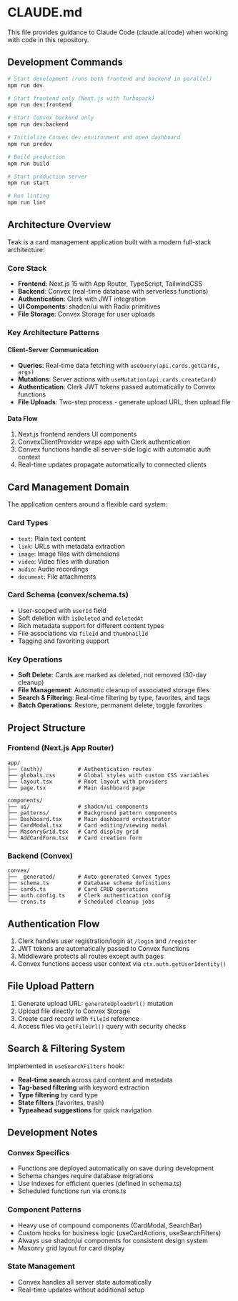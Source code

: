 # CLAUDE.md

This file provides guidance to Claude Code (claude.ai/code) when working with
code in this repository.

## Development Commands

```bash
# Start development (runs both frontend and backend in parallel)
npm run dev

# Start frontend only (Next.js with Turbopack)
npm run dev:frontend

# Start Convex backend only
npm run dev:backend

# Initialize Convex dev environment and open dashboard
npm run predev

# Build production
npm run build

# Start production server
npm run start

# Run linting
npm run lint
```

## Architecture Overview

Teak is a card management application built with a modern full-stack
architecture:

### Core Stack

- **Frontend**: Next.js 15 with App Router, TypeScript, TailwindCSS
- **Backend**: Convex (real-time database with serverless functions)
- **Authentication**: Clerk with JWT integration
- **UI Components**: shadcn/ui with Radix primitives
- **File Storage**: Convex Storage for user uploads

### Key Architecture Patterns

#### Client-Server Communication

- **Queries**: Real-time data fetching with `useQuery(api.cards.getCards, args)`
- **Mutations**: Server actions with `useMutation(api.cards.createCard)`
- **Authentication**: Clerk JWT tokens passed automatically to Convex functions
- **File Uploads**: Two-step process - generate upload URL, then upload file

#### Data Flow

1. Next.js frontend renders UI components
2. ConvexClientProvider wraps app with Clerk authentication
3. Convex functions handle all server-side logic with automatic auth context
4. Real-time updates propagate automatically to connected clients

## Card Management Domain

The application centers around a flexible card system:

### Card Types

- `text`: Plain text content
- `link`: URLs with metadata extraction
- `image`: Image files with dimensions
- `video`: Video files with duration
- `audio`: Audio recordings
- `document`: File attachments

### Card Schema (convex/schema.ts)

- User-scoped with `userId` field
- Soft deletion with `isDeleted` and `deletedAt`
- Rich metadata support for different content types
- File associations via `fileId` and `thumbnailId`
- Tagging and favoriting support

### Key Operations

- **Soft Delete**: Cards are marked as deleted, not removed (30-day cleanup)
- **File Management**: Automatic cleanup of associated storage files
- **Search & Filtering**: Real-time filtering by type, favorites, and tags
- **Batch Operations**: Restore, permanent delete, toggle favorites

## Project Structure

### Frontend (Next.js App Router)

```
app/
├── (auth)/           # Authentication routes
├── globals.css       # Global styles with custom CSS variables
├── layout.tsx        # Root layout with providers
└── page.tsx          # Main dashboard page

components/
├── ui/               # shadcn/ui components
├── patterns/         # Background pattern components
├── Dashboard.tsx     # Main dashboard orchestrator
├── CardModal.tsx     # Card editing/viewing modal
├── MasonryGrid.tsx   # Card display grid
└── AddCardForm.tsx   # Card creation form
```

### Backend (Convex)

```
convex/
├── _generated/       # Auto-generated Convex types
├── schema.ts         # Database schema definitions
├── cards.ts          # Card CRUD operations
├── auth.config.ts    # Clerk authentication config
└── crons.ts          # Scheduled cleanup jobs
```

## Authentication Flow

1. Clerk handles user registration/login at `/login` and `/register`
2. JWT tokens are automatically passed to Convex functions
3. Middleware protects all routes except auth pages
4. Convex functions access user context via `ctx.auth.getUserIdentity()`

## File Upload Pattern

1. Generate upload URL: `generateUploadUrl()` mutation
2. Upload file directly to Convex Storage
3. Create card record with `fileId` reference
4. Access files via `getFileUrl()` query with security checks

## Search & Filtering System

Implemented in `useSearchFilters` hook:

- **Real-time search** across card content and metadata
- **Tag-based filtering** with keyword extraction
- **Type filtering** by card type
- **State filters** (favorites, trash)
- **Typeahead suggestions** for quick navigation

## Development Notes

### Convex Specifics

- Functions are deployed automatically on save during development
- Schema changes require database migrations
- Use indexes for efficient queries (defined in schema.ts)
- Scheduled functions run via crons.ts

### Component Patterns

- Heavy use of compound components (CardModal, SearchBar)
- Custom hooks for business logic (useCardActions, useSearchFilters)
- Always use shadcn/ui components for consistent design system
- Masonry grid layout for card display

### State Management

- Convex handles all server state automatically
- Real-time updates without additional setup

